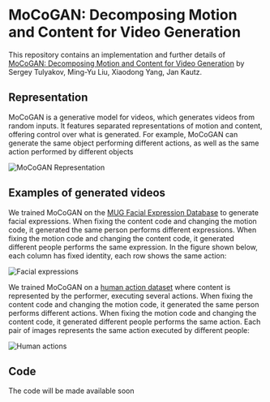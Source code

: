 # MoCoGAN: Decomposing Motion and Content for Video Generation

This repository contains an implementation and further details of [MoCoGAN: Decomposing Motion and Content for Video Generation](http://arxiv.org/abs/1707.04993) by Sergey Tulyakov, Ming-Yu Liu, Xiaodong Yang, Jan Kautz.

## Representation

MoCoGAN is a generative model for videos, which generates videos from random inputs. It features separated representations of motion and content, offering control over what is generated. For example, MoCoGAN can generate the same object performing different actions, as well as the same action performed by different objects

![MoCoGAN Representation](https://github.com/sergeytulyakov/mocogan/raw/master/doc/controlling-content-and-motion.png)

## Examples of generated videos

<!---
All videos in this section are generated by MoCoGAN.
-->

We trained MoCoGAN on the [MUG Facial Expression Database](https://mug.ee.auth.gr/fed/) to generate facial expressions. When fixing the content code and changing the motion code, it generated the same person performs different expressions. When fixing the motion code and changing the content code, it generated different people performs the same expression. In the figure shown below, each column has fixed identity, each row shows the same action:

![Facial expressions](https://github.com/sergeytulyakov/mocogan/raw/master/doc/faces.gif "Facial expressions")

<!---
We trained MoCoGAN on a synthetically generated dataset of moving shapes. The color, shape and size of each moving shape represent content. Action is a specific motion direction. The shapes move bottom-top and right-left along a random Bezier curve.

![Shape motion](https://github.com/sergeytulyakov/mocogan/raw/master/doc/shapes.gif "Shape motion")
-->

We trained MoCoGAN on a [human action dataset](http://www.wisdom.weizmann.ac.il/~vision/SpaceTimeActions.html) where content is represented by the performer, executing several actions. When fixing the content code and changing the motion code, it generated the same person performs different actions. When fixing the motion code and changing the content code, it generated different people performs the same action. Each pair of images represents the same action executed by different people:

![Human actions](https://github.com/sergeytulyakov/mocogan/raw/master/doc/action.gif "Human actions")


<!---
We have collected a large-scale TaiChi dataset including 4.5K videos of TaiChi performers. Below are videos generated by MoCoGAN.

![TaiChi](https://github.com/sergeytulyakov/mocogan/raw/master/doc/ours_taichi.gif "TaiChi")
--->

## Code

The code will be made available soon
